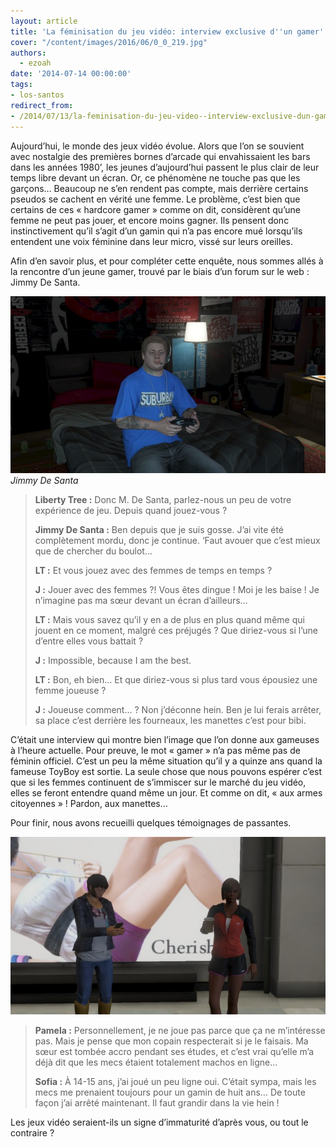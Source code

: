 ```yaml
---
layout: article
title: 'La féminisation du jeu vidéo: interview exclusive d''un gamer'
cover: "/content/images/2016/06/0_0_219.jpg"
authors:
  - ezoah
date: '2014-07-14 00:00:00'
tags:
- los-santos
redirect_from:
- /2014/07/13/la-feminisation-du-jeu-video--interview-exclusive-dun-gamer
---
```


Aujourd’hui, le monde des jeux vidéo évolue. Alors que l’on se souvient avec nostalgie des premières bornes d’arcade qui envahissaient les bars dans les années 1980’, les jeunes d’aujourd’hui passent le plus clair de leur temps libre devant un écran. Or, ce phénomène ne touche pas que les garçons… Beaucoup ne s’en rendent pas compte, mais derrière certains pseudos se cachent en vérité une femme. Le problème, c’est bien que certains de ces « hardcore gamer » comme on dit, considèrent qu’une femme ne peut pas jouer, et encore moins gagner. Ils pensent donc instinctivement qu’il s’agit d’un gamin qui n’a pas encore mué lorsqu’ils entendent une voix féminine dans leur micro, vissé sur leurs oreilles.

Afin d’en savoir plus, et pour compléter cette enquête, nous sommes allés à la rencontre d’un jeune gamer, trouvé par le biais d’un forum sur le web : Jimmy De Santa.

![Jimmy De Santa](/content/images/2016/06/0_0_220.jpg)
_Jimmy De Santa_

> **Liberty Tree :** Donc M. De Santa, parlez-nous un peu de votre expérience de jeu. Depuis quand jouez-vous ?
> 
> **Jimmy De Santa :** Ben depuis que je suis gosse. J’ai vite été complètement mordu, donc je continue. ‘Faut avouer que c’est mieux que de chercher du boulot…
> 
> **LT :** Et vous jouez avec des femmes de temps en temps ?
> 
> **J :** Jouer avec des femmes ?! Vous êtes dingue ! Moi je les baise ! Je n’imagine pas ma sœur devant un écran d’ailleurs…
> 
> **LT :** Mais vous savez qu’il y en a de plus en plus quand même qui jouent en ce moment, malgré ces préjugés ? Que diriez-vous si l’une d’entre elles vous battait ?
> 
> **J :** Impossible, because I am the best.
> 
> **LT :** Bon, eh bien… Et que diriez-vous si plus tard vous épousiez une femme joueuse ?
> 
> **J :** Joueuse comment… ? Non j’déconne hein. Ben je lui ferais arrêter, sa place c’est derrière les fourneaux, les manettes c’est pour bibi.

C’était une interview qui montre bien l’image que l’on donne aux gameuses à l’heure actuelle. Pour preuve, le mot « gamer » n’a pas même pas de féminin officiel. C’est un peu la même situation qu’il y a quinze ans quand la fameuse ToyBoy est sortie. La seule chose que nous pouvons espérer c’est que si les femmes continuent de s’immiscer sur le marché du jeu vidéo, elles se feront entendre quand même un jour. Et comme on dit, « aux armes citoyennes » ! Pardon, aux manettes…

Pour finir, nous avons recueilli quelques témoignages de passantes.

![](/content/images/2016/06/0_0_221.jpg)

> **Pamela :** Personnellement, je ne joue pas parce que ça ne m’intéresse pas. Mais je pense que mon copain respecterait si je le faisais. Ma sœur est tombée accro pendant ses études, et c’est vrai qu’elle m’a déjà dit que les mecs étaient totalement machos en ligne…
> 
> **Sofia :** À 14-15 ans, j’ai joué un peu ligne oui. C’était sympa, mais les mecs me prenaient toujours pour un gamin de huit ans… De toute façon j’ai arrêté maintenant. Il faut grandir dans la vie hein !

Les jeux vidéo seraient-ils un signe d’immaturité d’après vous, ou tout le contraire ?
